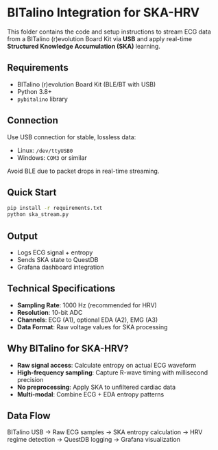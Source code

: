 # BITalino Integration for SKA-HRV

This folder contains the code and setup instructions to stream ECG data from a BITalino (r)evolution Board Kit via **USB** and apply real-time **Structured Knowledge Accumulation (SKA)** learning.



## Requirements

* BITalino (r)evolution Board Kit (BLE/BT with USB)
* Python 3.8+
* `pybitalino` library



## Connection

Use USB connection for stable, lossless data:

* Linux: `/dev/ttyUSB0`
* Windows: `COM3` or similar

Avoid BLE due to packet drops in real-time streaming.



## Quick Start

```bash
pip install -r requirements.txt
python ska_stream.py
```



## Output

* Logs ECG signal + entropy
* Sends SKA state to QuestDB
* Grafana dashboard integration



## Technical Specifications

* **Sampling Rate**: 1000 Hz (recommended for HRV)
* **Resolution**: 10-bit ADC
* **Channels**: ECG (A1), optional EDA (A2), EMG (A3)
* **Data Format**: Raw voltage values for SKA processing



## Why BITalino for SKA-HRV?

* **Raw signal access**: Calculate entropy on actual ECG waveform
* **High-frequency sampling**: Capture R-wave timing with millisecond precision
* **No preprocessing**: Apply SKA to unfiltered cardiac data
* **Multi-modal**: Combine ECG + EDA entropy patterns



## Data Flow


BITalino USB → Raw ECG samples → SKA entropy calculation → HRV regime detection → QuestDB logging → Grafana visualization






